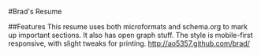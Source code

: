 #Brad's Resume

##Features
This resume uses both microformats and schema.org to mark up important sections. It also has open graph stuff.
The style is mobile-first responsive, with slight tweaks for printing.
http://ao5357.github.com/brad/